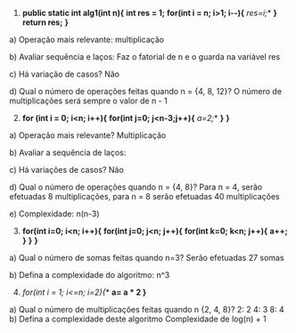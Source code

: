 
1) **public static int alg1(int n){**
	**int res = 1;**
	**for(int i = n; i>1; i--){**
		**res*=i;**
	**}**
	**return res;**
**}**

a) Operação mais relevante: 
	multiplicação
	
b) Avaliar sequência e laços: 
	Faz o fatorial de n e o guarda na variável res
	
c) Há variação de casos? 
	Não
	
d) Qual o número de operações feitas quando n = {4, 8, 12}? 
	O número de multiplicações será sempre o valor de n - 1


2) **for (int i = 0;  i<n; i++){**
	**for(int j=0; j<n-3;j++){**
		**a*=2;**
	**}**
**}**

a) Operação mais relevante?
	Multiplicação
	
b) Avaliar a sequência de laços:
	
c) Há variações de casos?
	Não
	
d) Qual o número de operações quando n = {4, 8}?
	Para n = 4, serão efetuadas 8 multiplicações, para n = 8 serão efetuadas 40 multiplicações
	
e) Complexidade:
	n(n-3)


3) **for(int i=0; i<n; i++){**
	**for(int j=0; j<n; j++){**
		**for(int k=0; k<n; j++){**
			**a++;**
		**}**
	**}**
**}**

a) Qual o número de somas feitas quando n=3?
	Serão efetuadas 27 somas
	
b) Defina a complexidade do algoritmo:
	n^3

4) **for(int i = 1; i<=n; i*=2){**
	**a= a * 2
}** 

a) Qual o número de multiplicações feitas quando n {2, 4, 8}?
	2: 2
	4: 3
	8: 4
b) Defina a complexidade deste algoritmo
	Complexidade de log(n) + 1
